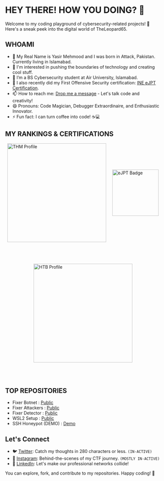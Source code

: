 # HEY THERE! HOW YOU DOING? 👋

Welcome to my coding playground of cybersecurity-related projects! 🚀 Here's a sneak peek into the digital world of TheLeopard65.

## WHOAMI

- 👦 My Real Name is Yasir Mehmood and I was born in Attack, Pakistan. Currently living in Islamabad.
- 👀 I'm interested in pushing the boundaries of technology and creating cool stuff.
- 🌱 I’m a BS Cybersecurity student at Air University, Islamabad.
- 📖 I also recently did my First Offensive Security certification: [INE eJPT Certification](https://certs.ine.com/d56e5d38-1e92-432c-abcd-6739b1ad9bc0).
- 📫 How to reach me: [Drop me a message](mailto:leopardplaysctf@gmail.com) - Let's talk code and creativity!
- 😄 Pronouns: Code Magician, Debugger Extraordinaire, and Enthusiastic Innovator.
- ⚡ Fun fact: I can turn coffee into code! ☕💻

## MY RANKINGS & CERTIFICATIONS
<div style="display: flex; justify-content: center; align-items: center; gap: 20px; flex-wrap: wrap; margin-bottom: 20px;">
    <img src="https://tryhackme-badges.s3.amazonaws.com/Leopard65.png" alt="THM Profile" style="width: 320px; padding-bottom: 50px;">
    <img src="https://security.ine.com/wp-content/uploads/2023/08/eJPT-1.png" alt="eJPT Badge" style="width: 150px; padding-bottom: 50px;">
    <img src="https://www.hackthebox.eu/badge/image/1998521" alt="HTB Profile" style="width: 320px; padding-bottom: 50px;">
</div>

## TOP REPOSITORIES
 - Fixer Botnet : [Public](https://github.com/TheLeopard65/Fixer-Botnet)
 - Fixer Attackers : [Public](https://github.com/TheLeopard65/Fixer-Attackers)
 - Fixer Detector : [Public](https://github.com/TheLeopard65/Fixer-Detector)
 - WSL2 Setup : [Public](https://github.com/TheLeopard65/WSL2-setup)
 - SSH Honeypot (DEMO) : [Demo](https://github.com/TheLeopard65/SSH-Server-Basic-Honeypot)

## Let's Connect

- 🐦 [Twitter](https://twitter.com/TheLeopard65): Catch my thoughts in 280 characters or less. `(IN-ACTIVE)`
- 📸 [Instagram](https://www.instagram.com/its_leopard_65/): Behind-the-scenes of my CTF journey. `(MOSTLY IN-ACTIVE)`
- 💼 [LinkedIn](https://www.linkedin.com/in/yasir-mehmood-1699a925a/): Let's make our professional networks collide!

You can explore, fork, and contribute to my repositories. Happy coding! 🚀
